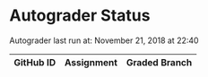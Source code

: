 # Autograder Status
Autograder last run at: November 21, 2018 at 22:40

| GitHub ID | Assignment | Graded Branch |
|-----------|------------|---------------|
